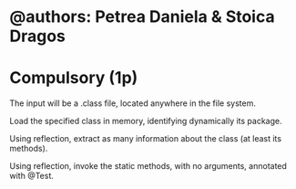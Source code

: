 # @authors: Petrea Daniela & Stoica Dragos

# Compulsory (1p)

The input will be a .class file, located anywhere in the file system.

Load the specified class in memory, identifying dynamically its package.

Using reflection, extract as many information about the class (at least its methods).

Using reflection, invoke the static methods, with no arguments, annotated with @Test.
